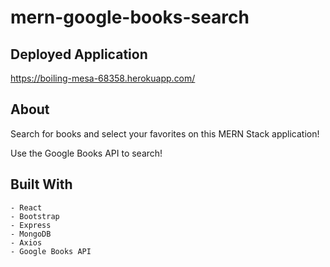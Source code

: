 # mern-google-books-search

## Deployed Application

https://boiling-mesa-68358.herokuapp.com/

## About

<p>Search for books and select your favorites on this MERN Stack application!<p>
<p>Use the Google Books API to search!<p>

## Built With
```
- React
- Bootstrap      
- Express
- MongoDB
- Axios
- Google Books API
```